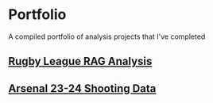 # Portfolio
A compiled portfolio of analysis projects that I've completed

## [Rugby League RAG Analysis](https://github.com/JackPoole19/RAG_Analysis)

## [Arsenal 23-24 Shooting Data](https://github.com/JackPoole19/Arsenal_Shooting_Data)
